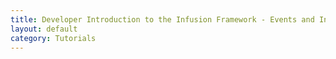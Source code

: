 ```yaml
---
title: Developer Introduction to the Infusion Framework - Events and Inversion of Control
layout: default
category: Tutorials
---
```

